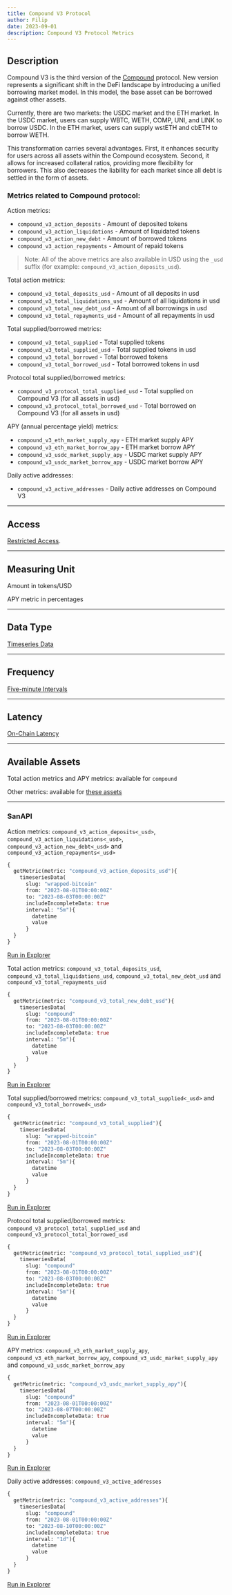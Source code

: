 ```yaml
---
title: Compound V3 Protocol
author: Filip
date: 2023-09-01
description: Compound V3 Protocol Metrics
---
```


## Description
Compound V3 is the third version of the [Compound](https://compound.finance/) protocol.
New version represents a significant shift in the DeFi landscape by introducing 
a unified borrowing market model. In this model, the base asset can be borrowed 
against other assets.

Currently, there are two markets: the USDC market and the ETH market. 
In the USDC market, users can supply WBTC, WETH, COMP, UNI, and LINK to borrow USDC. 
In the ETH market, users can supply wstETH and cbETH to borrow WETH.

This transformation carries several advantages. First, it enhances security 
for users across all assets within the Compound ecosystem. Second, it allows 
for increased collateral ratios, providing more flexibility for borrowers. 
This also decreases the liability for each market since all debt is settled in 
the form of assets.

### Metrics related to Compound protocol:

Action metrics:
* `compound_v3_action_deposits` - Amount of deposited tokens
* `compound_v3_action_liquidations` - Amount of liquidated tokens
* `compound_v3_action_new_debt` - Amount of borrowed tokens
* `compound_v3_action_repayments` - Amount of repaid tokens

> Note: All of the above metrics are also available in USD using the `_usd` 
suffix (for example: `compound_v3_action_deposits_usd`). 

Total action metrics:
* `compound_v3_total_deposits_usd` - Amount of all deposits in usd
* `compound_v3_total_liquidations_usd` - Amount of all liquidations in usd
* `compound_v3_total_new_debt_usd` - Amount of all borrowings in usd
* `compound_v3_total_repayments_usd` - Amount of all repayments in usd

Total supplied/borrowed metrics:
* `compound_v3_total_supplied` - Total supplied tokens
* `compound_v3_total_supplied_usd` - Total supplied tokens in usd
* `compound_v3_total_borrowed` - Total borrowed tokens
* `compound_v3_total_borrowed_usd` - Total borrowed tokens in usd

Protocol total supplied/borrowed metrics:
* `compound_v3_protocol_total_supplied_usd` - Total supplied on Compound V3 (for all assets in usd)
* `compound_v3_protocol_total_borrowed_usd` - Total borrowed on Compound V3 (for all assets in usd)

APY (annual percentage yield) metrics:
* `compound_v3_eth_market_supply_apy` - ETH market supply APY
* `compound_v3_eth_market_borrow_apy` - ETH market borrow APY
* `compound_v3_usdc_market_supply_apy` - USDC market supply APY
* `compound_v3_usdc_market_borrow_apy` - USDC market borrow APY 

Daily active addresses:
* `compound_v3_active_addresses` - Daily active addresses on Compound V3

---

## Access

[Restricted Access](/metrics/details/access#restricted-access).

---

## Measuring Unit

Amount in tokens/USD

APY metric in percentages

---

## Data Type

[Timeseries Data](/metrics/details/data-type#timeseries-data)

---

## Frequency

[Five-minute Intervals](/metrics/details/frequency#five-minute-frequency)

---

## Latency

[On-Chain Latency](/metrics/details/latency#on-chain-latency)

---

## Available Assets

Total action metrics and APY metrics: available for `compound`

Other metrics: 
available for [these assets](<https://api.santiment.net/graphiql?query=%7B%0A%20%20getMetric(metric%3A%20%22compound_v3_action_deposits%22)%7B%0A%20%20%20%20metadata%7B%0A%20%20%20%20%20%20availableSlugs%0A%20%20%20%20%7D%0A%20%20%7D%0A%7D>)

---

### SanAPI

Action metrics: `compound_v3_action_deposits<_usd>`, `compound_v3_action_liquidations<_usd>`, 
`compound_v3_action_new_debt<_usd>` and `compound_v3_action_repayments<_usd>`

```graphql
{
  getMetric(metric: "compound_v3_action_deposits_usd"){
    timeseriesData(
      slug: "wrapped-bitcoin"
      from: "2023-08-01T00:00:00Z"
      to: "2023-08-03T00:00:00Z"
      includeIncompleteData: true
      interval: "5m"){
        datetime
        value
      }
  }
}
```
[Run in Explorer](<https://api.santiment.net/graphiql?query=%7B%0A%20%20getMetric(metric%3A%20%22compound_v3_action_deposits_usd%22)%7B%0A%20%20%20%20timeseriesData(%0A%20%20%20%20%20%20slug%3A%20%22wrapped-bitcoin%22%0A%20%20%20%20%20%20from%3A%20%222023-08-01T00%3A00%3A00Z%22%0A%20%20%20%20%20%20to%3A%20%222023-08-03T00%3A00%3A00Z%22%0A%20%20%20%20%20%20includeIncompleteData%3A%20true%0A%20%20%20%20%20%20interval%3A%20%225m%22)%7B%0A%20%20%20%20%20%20%20%20datetime%0A%20%20%20%20%20%20%20%20value%0A%20%20%20%20%20%20%7D%0A%20%20%7D%0A%7D>)

Total action metrics: `compound_v3_total_deposits_usd`, `compound_v3_total_liquidations_usd`, 
`compound_v3_total_new_debt_usd` and `compound_v3_total_repayments_usd`

```graphql
{
  getMetric(metric: "compound_v3_total_new_debt_usd"){
    timeseriesData(
      slug: "compound"
      from: "2023-08-01T00:00:00Z"
      to: "2023-08-03T00:00:00Z"
      includeIncompleteData: true
      interval: "5m"){
        datetime
        value
      }
  }
}
```
[Run in Explorer](<https://api.santiment.net/graphiql?query=%7B%0A%20%20getMetric(metric%3A%20%22compound_v3_total_new_debt_usd%22)%7B%0A%20%20%20%20timeseriesData(%0A%20%20%20%20%20%20slug%3A%20%22compound%22%0A%20%20%20%20%20%20from%3A%20%222023-08-01T00%3A00%3A00Z%22%0A%20%20%20%20%20%20to%3A%20%222023-08-03T00%3A00%3A00Z%22%0A%20%20%20%20%20%20includeIncompleteData%3A%20true%0A%20%20%20%20%20%20interval%3A%20%225m%22)%7B%0A%20%20%20%20%20%20%20%20datetime%0A%20%20%20%20%20%20%20%20value%0A%20%20%20%20%20%20%7D%0A%20%20%7D%0A%7D>)

Total supplied/borrowed metrics: `compound_v3_total_supplied<_usd>` and 
`compound_v3_total_borrowed<_usd>`

```graphql
{
  getMetric(metric: "compound_v3_total_supplied"){
    timeseriesData(
      slug: "wrapped-bitcoin"
      from: "2023-08-01T00:00:00Z"
      to: "2023-08-03T00:00:00Z"
      includeIncompleteData: true
      interval: "5m"){
        datetime
        value
      }
  }
}
```
[Run in Explorer](<https://api.santiment.net/graphiql?query=%7B%0A%20%20getMetric(metric%3A%20%22compound_v3_total_supplied%22)%7B%0A%20%20%20%20timeseriesData(%0A%20%20%20%20%20%20slug%3A%20%22wrapped-bitcoin%22%0A%20%20%20%20%20%20from%3A%20%222023-08-01T00%3A00%3A00Z%22%0A%20%20%20%20%20%20to%3A%20%222023-08-03T00%3A00%3A00Z%22%0A%20%20%20%20%20%20includeIncompleteData%3A%20true%0A%20%20%20%20%20%20interval%3A%20%225m%22)%7B%0A%20%20%20%20%20%20%20%20datetime%0A%20%20%20%20%20%20%20%20value%0A%20%20%20%20%20%20%7D%0A%20%20%7D%0A%7D>)

Protocol total supplied/borrowed metrics: `compound_v3_protocol_total_supplied_usd` and 
`compound_v3_protocol_total_borrowed_usd`

```graphql
{
  getMetric(metric: "compound_v3_protocol_total_supplied_usd"){
    timeseriesData(
      slug: "compound"
      from: "2023-08-01T00:00:00Z"
      to: "2023-08-03T00:00:00Z"
      includeIncompleteData: true
      interval: "5m"){
        datetime
        value
      }
  }
}
```
[Run in Explorer](<https://api.santiment.net/graphiql?query=%7B%0A%20%20getMetric(metric%3A%20%22compound_v3_protocol_total_supplied_usd%22)%7B%0A%20%20%20%20timeseriesData(%0A%20%20%20%20%20%20slug%3A%20%22compound%22%0A%20%20%20%20%20%20from%3A%20%222023-08-01T00%3A00%3A00Z%22%0A%20%20%20%20%20%20to%3A%20%222023-08-03T00%3A00%3A00Z%22%0A%20%20%20%20%20%20includeIncompleteData%3A%20true%0A%20%20%20%20%20%20interval%3A%20%225m%22)%7B%0A%20%20%20%20%20%20%20%20datetime%0A%20%20%20%20%20%20%20%20value%0A%20%20%20%20%20%20%7D%0A%20%20%7D%0A%7D>)

APY metrics: `compound_v3_eth_market_supply_apy`, `compound_v3_eth_market_borrow_apy`, 
`compound_v3_usdc_market_supply_apy` and `compound_v3_usdc_market_borrow_apy`

```graphql
{
  getMetric(metric: "compound_v3_usdc_market_supply_apy"){
    timeseriesData(
      slug: "compound"
      from: "2023-08-01T00:00:00Z"
      to: "2023-08-07T00:00:00Z"
      includeIncompleteData: true
      interval: "5m"){
        datetime
        value
      }
  }
}
```
[Run in Explorer](<https://api.santiment.net/graphiql?query=%7B%0A%20%20getMetric(metric%3A%20%22compound_v3_usdc_market_supply_apy%22)%7B%0A%20%20%20%20timeseriesData(%0A%20%20%20%20%20%20slug%3A%20%22compound%22%0A%20%20%20%20%20%20from%3A%20%222023-08-01T00%3A00%3A00Z%22%0A%20%20%20%20%20%20to%3A%20%222023-08-07T00%3A00%3A00Z%22%0A%20%20%20%20%20%20includeIncompleteData%3A%20true%0A%20%20%20%20%20%20interval%3A%20%225m%22)%7B%0A%20%20%20%20%20%20%20%20datetime%0A%20%20%20%20%20%20%20%20value%0A%20%20%20%20%20%20%7D%0A%20%20%7D%0A%7D>)

Daily active addresses: `compound_v3_active_addresses`

```graphql
{
  getMetric(metric: "compound_v3_active_addresses"){
    timeseriesData(
      slug: "compound"
      from: "2023-08-01T00:00:00Z"
      to: "2023-08-10T00:00:00Z"
      includeIncompleteData: true
      interval: "1d"){
        datetime
        value
      }
  }
}
```
[Run in Explorer](<https://api.santiment.net/graphiql?query=%7B%0A%20%20getMetric(metric%3A%20%22compound_v3_active_addresses%22)%7B%0A%20%20%20%20timeseriesData(%0A%20%20%20%20%20%20slug%3A%20%22compound%22%0A%20%20%20%20%20%20from%3A%20%222023-08-01T00%3A00%3A00Z%22%0A%20%20%20%20%20%20to%3A%20%222023-08-10T00%3A00%3A00Z%22%0A%20%20%20%20%20%20includeIncompleteData%3A%20true%0A%20%20%20%20%20%20interval%3A%20%221d%22)%7B%0A%20%20%20%20%20%20%20%20datetime%0A%20%20%20%20%20%20%20%20value%0A%20%20%20%20%20%20%7D%0A%20%20%7D%0A%7D>)
